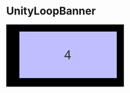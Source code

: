 # UnityLoopBanner

![image](https://github.com/vinelin/UnityLoopBanner/blob/master/%E6%97%A0%E7%BC%9D%E5%BE%AA%E7%8E%AF.gif)
